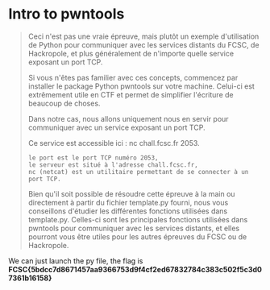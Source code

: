 #  Intro to pwntools
> Ceci n'est pas une vraie épreuve, mais plutôt un exemple d'utilisation de Python pour communiquer avec les services distants du FCSC, de Hackropole, et plus généralement de n'importe quelle service exposant un port TCP.
> 
> Si vous n'êtes pas familier avec ces concepts, commencez par installer le package Python pwntools sur votre machine. Celui-ci est extrêmement utile en CTF et permet de simplifier l'écriture de beaucoup de choses.
> 
> Dans notre cas, nous allons uniquement nous en servir pour communiquer avec un service exposant un port TCP.
> 
> Ce service est accessible ici : nc chall.fcsc.fr 2053.
> 
>     le port est le port TCP numéro 2053,
>     le serveur est situé à l'adresse chall.fcsc.fr,
>     nc (netcat) est un utilitaire permettant de se connecter à un port TCP.
> 
> Bien qu'il soit possible de résoudre cette épreuve à la main ou directement à partir du fichier template.py fourni, nous vous conseillons d'étudier les différentes fonctions utilisées dans template.py. Celles-ci sont les principales fonctions utilisées dans pwntools pour communiquer avec les services distants, et elles pourront vous être utiles pour les autres épreuves du FCSC ou de Hackropole.

We can just launch the py file, the flag is **FCSC{5bdcc7d8671457aa9366753d9f4cf2ed67832784c383c502f5c3d07361b16158}**